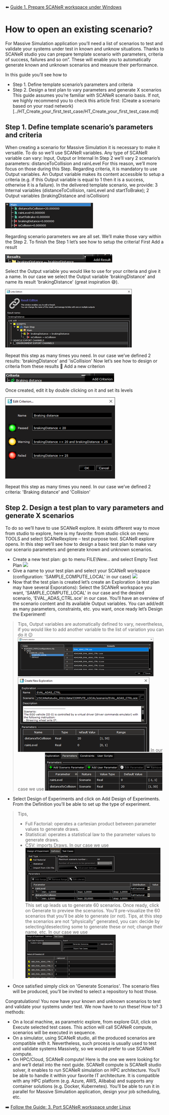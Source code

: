 :arrow_left: [Guide 1. Prepare SCANeR workspace under Windows](../HT_Prepare_SCANeR_workspace_under_Windows.md)

# How to open an existing scenario?

For Massive Simulation application you’ll need a list of scenarios to test and validate your systems under test in known and unknow situations.
Thanks to SCANeR studio you can prepare template scenario with parameters, criteria of success, failures and so on”.
These will enable you to automatically generate known and unknown scenarios and measure their performance.

In this guide you’ll see how to
- Step 1.	Define template scenario’s parameters and criteria
- Step 2.	Design a test plan to vary parameters and generate X scenarios
This guide assumes you’re familiar with SCANeR scenario basis.
If not, we highly recommend you to check this article first: (Create a scenario based on your road network)[../HT_Create_your_first_test_case/HT_Create_your_first_test_case.md]

## Step 1. Define template scenario’s parameters and criteria

When creating a scenario for Massive Simulation it is necessary to make it versatile.
To do so we’ll use SCANeR variables.
Any type of SCANeR variable can vary: Input, Output or Internal
In Step 2 we’ll vary 2 scenario’s parameters: distanceToCollision and rainLevel
For this reason, we’ll more focus on those during this Step.
Regarding criteria, it is mandatory to use Output variables.
An Output variable makes its content accessible to setup a criteria (e.g. if this Output variable is equal to 1 then it is a success, otherwise it is a failure).
In the delivered template scenario, we provide: 3 Internal variables (distanceToCollision, rainLevel and startToBrake); 2 Output variables (brakingDistance and isCollision)

![](./assets/Variables.png)

Regarding scenario parameters we are all set. We’ll make those vary within the Step 2.
To finish the Step 1 let’s see how to setup the criteria!
First Add a result

![](./assets/AddResults.png)

Select the Output variable you would like to use for your criteria and give it a name.
In our case we select the Output variable 'brakingDistance' and name its result 'brakingDistance' (great inspiration 😅).

![](./assets/LinkEdition.png)

Repeat this step as many times you need. In our case we’ve defined 2 results: 'brakingDistance' and 'isCollision'
Now let’s see how to design or criteria from these results 🤔
Add a new criterion

![](./assets/AddCriterion.png)

Once created, edit it by double clicking on it and set its levels

![](./assets/EditCriterion.png)

Repeat this step as many times you need.
In our case we’ve defined 2 criteria: 'Braking distance' and 'Collision'

## Step 2. Design a test plan to vary parameters and generate X scenarios

To do so we’ll have to use SCANeR explore. It exists different way to move from studio to explore, here is my favorite: from studio click on menu TOOLS and select SCANeRexplore – test purpose tool. SCANeR explore opens.
In this step we’ll see how to design a basic test plan to make vary our scenario parameters and generate known and unknown scenarios.

* Create a new test plan: go to menu FILE\New… and select Empty Test Plan
![](./assets/NewTesPlan.png)
* Give a name to your test plan and select your SCANeR workspace (configuration: 'SAMPLE_COMPUTE_LOCAL' in our case)
![](./assets/NewTesPlan2.png)
* Now that the test plan is created let’s create an Exploration (a test plan may have several Exporations): Select the SCANeR workspace you want, 'SAMPLE_COMPUTE_LOCAL' in our case and the desired scenario, 'EVAL_ADAS_CTRL.sce' in our case. You’ll have an overview of the scenario content and its available Output variables. You can add/edit as many parameters, constraints, etc. you want, once ready let’s Design the Experiment!
> Tips, Output variables are automatically defined to vary, nevertheless, if you would like to add another variable to the list of variation you can do it 😉
![](./assets/ScenarioSelection.png)
![](./assets/NewExploration.png)
In our case we use
![](./assets/Parameters.png)
* Select Design of Experiments and click on Add Design of Experiments. From the Definition you’ll be able to set up the type of experiment.
> Tips,
> * Full Factorial: operates a cartesian product between parameter values to generate draws.
> * Statistical: operates a statistical law to the parameter values to generate draws.
> * CSV: imports Draws.
In our case we use
![](./assets/DoE.png)
This set up leads us to generate 60 scenarios. 
Once ready, click on Generate to preview the scenarios.
You’ll pre-visualize the 60 scenarios that you’ll be able to generate (or not).
Tips, at this step the scenarios are not “physically” generated, you can: decide by selecting/deselecting some to generate these or not; change their name, etc.
In our case we use
![](./assets/DoE2.png)
* Once satisfied simply click on 'Generate Scenarios'. The scenario files will be produced, you’ll be invited to select a repository to host those.

Congratulations! You now have your known and unknown scenarios to test and validate your systems under test. We now have to run these! How to? 3 methods:

* On a local machine, as parametric explore, from explore GUI, click on Execute selected test cases. This action will call SCANeR compute, scenarios will be executed in sequence.
* On a simulator, using SCANeR studio, all the produced scenarios are compatible with it. Nevertheless, such process is usually used to test and validate systems Massively, so we would prefer to use SCANeR compute.
* On HPC/Cloud, SCANeR compute! Here is the one we were looking for and we’ll detail into the next guide. SCANeR compute is SCANeR studio solver, it enables to run SCANeR simulation on HPC architecture. You’ll be able to handle it within your favorite IT architecture. It is compatible with any HPC platform (e.g. Azure, AWS, Alibaba) and supports any container solutions (e.g. Docker, Kubernetes). You’ll be able to run it in parallel for Massive Simulation application, design your job scheduling, etc.

:arrow_right: [Follow the Guide: 3. Port SCANeR workspace under Linux](../HT_Port_SCANeR_workspace_under_Linux.md)


